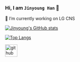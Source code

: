### Hi, I am `Jinyoung Han` 👋
🔭 I’m currently working on LG CNS

<div>
 
[![Jinyoung's GitHub stats](https://github-readme-stats-git-masterrstaa-rickstaa.vercel.app/api?username=Jyhan1&theme=buefy&show_icons=true)](https://github.com/anuraghazra/github-readme-stats)

[![Top Langs](https://github-readme-stats-git-masterrstaa-rickstaa.vercel.app/api/top-langs/?username=Jyhan1&layout=compact&theme=buefy)](https://github.com/anuraghazra/github-readme-stats)

[<img src='https://cdn.jsdelivr.net/npm/simple-icons@3.0.1/icons/github.svg' alt='github' height='40'>](https://github.com/Jyhan1) 
</div>
